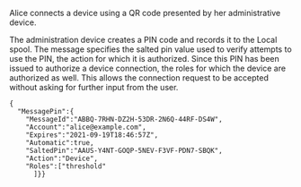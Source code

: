 
Alice connects a device using a QR code presented by her administrative device.

The administration device creates a PIN code and records it to the Local spool. The
message specifies the salted pin value used to verify attempts to use the PIN, the
action for which it is authorized. Since this PIN has been issued to authorize a device
connection, the roles for which the device are authorized as well. This allows the 
connection request to be accepted without asking for further input from the user.

~~~~
{
  "MessagePin":{
    "MessageId":"ABBQ-7RHN-DZ2H-53DR-2N6Q-44RF-DS4W",
    "Account":"alice@example.com",
    "Expires":"2021-09-19T18:46:57Z",
    "Automatic":true,
    "SaltedPin":"AAUS-Y4NT-GOQP-5NEV-F3VF-PDN7-SBQK",
    "Action":"Device",
    "Roles":["threshold"
      ]}}
~~~~

